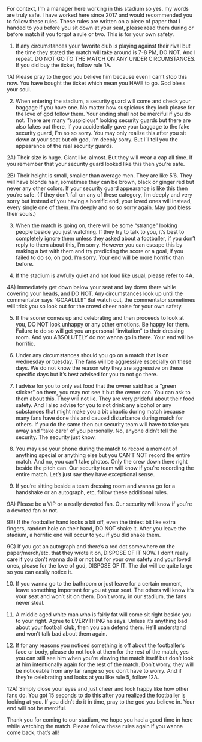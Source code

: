 For context, I’m a manager here working in this stadium so yes, my words are truly safe. I have worked here since 2017 and would recommended you to follow these rules. These rules are written on a piece of paper that I handed to you before you sit down at your seat, please read them during or before match if you forgot a rule or two. This is for your own safety.

1) If any circumstances your favorite club is playing against their rival but the time they stated the match will take around is 7-8 PM, DO NOT. And I repeat. DO NOT GO TO THE MATCH ON ANY UNDER CIRCUMSTANCES. If you did buy the ticket, follow rule 1A.

1A) Please pray to the god you believe him because even I can’t stop this now. You have bought the ticket which mean you HAVE to go.
God bless your soul. 

2) When entering the stadium, a security guard will come and check your baggage if you have one. No matter how suspicious they look please for the love of god follow them. Your ending shall not be merciful if you do not. There are many “suspicious” looking security guards but there are also fakes out there, if you accidentally gave your baggage to the fake security guard, I’m so so sorry. You may only realize this after you sit down at your seat but oh god, I’m deeply sorry. But I’ll tell you the appearance of the real security guards.

2A) Their size is huge. Giant like-almost. But they will wear a cap all time. If you remember that your security guard looked like this then you’re safe.

2B) Their height is small, smaller than average men. They are like 5’6. They will have blonde hair, sometimes they can be brown, black or ginger red but never any other colors. If your security guard appearance is like this then you’re safe.
(If they don’t fall on any of these category, I’m deeply and very sorry but instead of you having a horrific end, your loved ones will instead, every single one of them. I’m deeply and so so sorry again. May god bless their souls.)

3) When the match is going on, there will be some “strange” looking people beside you just watching. If they try to talk to you, it’s best to completely ignore them unless they asked about a footballer, if you don’t reply to them about this, I’m sorry. However you can escape this by making a bet with them and try predicting the score or a goal, if you failed to do so, oh god. I’m sorry. Your end will be more horrific than before.

4) If the stadium is awfully quiet and not loud like usual, please refer to 4A.

4A) Immediately get down below your seat and lay down there while covering your heads, and DO NOT. Any circumstances look up until the commentator says “GOAALLL!!” But watch out, the commentator sometimes will trick you so look out for the crowd cheer noise for your own safety.

5) If the scorer comes up and celebrating and then proceeds to look at you, DO NOT look unhappy or any other emotions. Be happy for them. Failure to do so will get you an personal “invitation” to their dressing room. And you ABSOLUTELY do not wanna go in there. Your end will be horrific.

6) Under any circumstances should you go on a match that is on wednesday or tuesday. The fans will be aggressive especially on these days. We do not know the reason why they are aggressive on these specific days but it’s best advised for you to not go there.

7) I advise for you to only eat food that the owner said had a “green sticker” on them, you may not see it but the owner can. You can ask to them about this. They will not lie. They are very prideful about their food safety. And I also advise for you to not drink any alcohol or any substances that might make you a bit chaotic during match because many fans have done this and caused disturbance during match for others. If you do the same then our security team will have to take you away and “take care” of you personally. No, anyone didn’t tell the security. The security just know.

8) You may use your phone during the match to record a moment of anything special or anything else but you CAN’T NOT record the entire match. And no, you can’t take photos. Only the crew down there right beside the pitch can. Our security team will know if you’re recording the entire match. Let’s just say they have exceptional sense.

9) If you’re sitting beside a team dressing room and wanna go for a handshake or an autograph, etc, follow these additional rules.

9A) Please be a VIP or a really devoted fan. Our security will know if you’re a devoted fan or not. 

9B) If the footballer hand looks a bit off, even the tiniest bit like extra fingers, random hole on their hand, DO NOT shake it. After you leave the stadium, a horrific end will occur to you if you did shake them.

9C) If you got an autograph and there’s a red dot somewhere on the paper/merch/etc. that they wrote it on, DISPOSE OF IT NOW. I don’t really care if you don’t wanna do it or not but for your own safety and your loved ones, please for the love of god, DISPOSE OF IT. The dot will be quite large so you can easily notice it.

10) If you wanna go to the bathroom or just leave for a certain moment, leave something important for you at your seat. The others will know it’s your seat and won’t sit on them. Don’t worry, in our stadium, the fans never steal.

11) A middle aged white man who is fairly fat will come sit right beside you to your right. Agree to EVERYTHING he says. Unless it’s anything bad about your football club, then you can defend them. He’ll understand and won’t talk bad about them again.

12) If for any reasons you noticed something is off about the footballer’s face or body, please do not look at them for the rest of the match, yes you can still see him when you’re viewing the match itself but don’t look at him intentionally again for the rest of the match. Don’t worry, they will be noticeable from any far range so you don’t have to worry. And if they’re celebrating and looks at you like rule 5, follow 12A.

12A) Simply close your eyes and just cheer and look happy like how other fans do. You got 15 seconds to do this after you realized the footballer is looking at you. If you didn’t do it in time, pray to the god you believe in. Your end will not be merciful.

Thank you for coming to our stadium, we hope you had a good time in here while watching the match. Please follow these rules again if you wanna come back, that’s all!